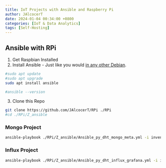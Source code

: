 ```yaml
---
title: IoT Projects with Ansible and Raspberry Pi
author: JAlcocerT
date: 2024-01-04 00:34:00 +0800
categories: [IoT & Data Analytics]
tags: [Self-Hosting]
---
```




## Ansible with RPi

1. Get Raspbian Installed
2. Install Ansible - Just like you would [in any other Debian](https://jalcocert.github.io/Linux/docs/linux__cloud.md/ansible/#installing-ansible).

```sh
#sudo apt update
#sudo apt upgrade
sudo apt install ansible

#ansible --version
```

3. Clone this Repo

```sh
git clone https://github.com/JAlcocerT/RPi ./RPi
#cd ./RPi/Z_ansible


```

### Mongo Project

```sh
ansible-playbook ./RPi/Z_ansible/Ansible_py_dht_mongo_meta.yml -i inventory.ini #execute Meta Project Playbook
```

### Influx Project

```sh
ansible-playbook ./RPi/Z_ansible/Ansible_py_dht_influx_grafana.yml -i inventory.ini #execute Influx Project Playbook
```
